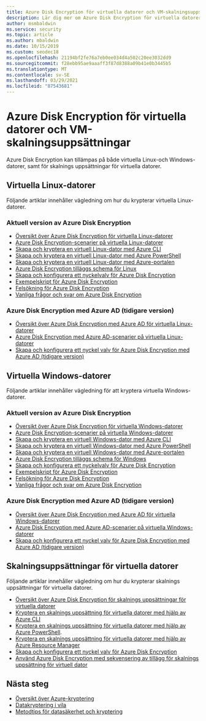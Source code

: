 ```yaml
---
title: Azure Disk Encryption för virtuella datorer och VM-skalningsuppsättningar
description: Lär dig mer om Azure Disk Encryption för virtuella datorer och VM Scale set. Azure Disk Encryption fungerar både för virtuella Linux-och Windows-datorer.
author: msmbaldwin
ms.service: security
ms.topic: article
ms.author: mbaldwin
ms.date: 10/15/2019
ms.custom: seodec18
ms.openlocfilehash: 21194bf2fe76a7eb0ee034d4a502c20ee3032dd9
ms.sourcegitcommit: f28ebb95ae9aaaff3f87d8388a09b41e0b3445b5
ms.translationtype: MT
ms.contentlocale: sv-SE
ms.lasthandoff: 03/29/2021
ms.locfileid: "87543681"
---
```

# <a name="azure-disk-encryption-for-virtual-machines-and-virtual-machine-scale-sets"></a>Azure Disk Encryption för virtuella datorer och VM-skalningsuppsättningar

Azure Disk Encryption kan tillämpas på både virtuella Linux-och Windows-datorer, samt för skalnings uppsättningar för virtuella datorer. 

## <a name="linux-virtual-machines"></a>Virtuella Linux-datorer

Följande artiklar innehåller vägledning om hur du krypterar virtuella Linux-datorer.

### <a name="current-version-of-azure-disk-encryption"></a>Aktuell version av Azure Disk Encryption

- [Översikt över Azure Disk Encryption för virtuella Linux-datorer](../../virtual-machines/linux/disk-encryption-overview.md)
- [Azure Disk Encryption-scenarier på virtuella Linux-datorer](../../virtual-machines/linux/disk-encryption-linux.md)
- [Skapa och kryptera en virtuell Linux-dator med Azure CLI](../../virtual-machines/linux/disk-encryption-cli-quickstart.md)
- [Skapa och kryptera en virtuell Linux-dator med Azure PowerShell](../../virtual-machines/linux/disk-encryption-powershell-quickstart.md)
- [Skapa och kryptera en virtuell Linux-dator med Azure-portalen](../../virtual-machines/linux/disk-encryption-portal-quickstart.md)
- [Azure Disk Encryption tilläggs schema för Linux](../../virtual-machines/extensions/azure-disk-enc-linux.md)
- [Skapa och konfigurera ett nyckelvalv för Azure Disk Encryption](../../virtual-machines/linux/disk-encryption-key-vault.md)
- [Exempelskript för Azure Disk Encryption](../../virtual-machines/linux/disk-encryption-sample-scripts.md)
- [Felsökning för Azure Disk Encryption](../../virtual-machines/linux/disk-encryption-troubleshooting.md)
- [Vanliga frågor och svar om Azure Disk Encryption](../../virtual-machines/linux/disk-encryption-faq.md)

### <a name="azure-disk-encryption-with-azure-ad-previous-version"></a>Azure Disk Encryption med Azure AD (tidigare version)

- [Översikt över Azure Disk Encryption med Azure AD för virtuella Linux-datorer](../../virtual-machines/linux/disk-encryption-overview-aad.md)
- [Azure Disk Encryption med Azure AD-scenarier på virtuella Linux-datorer](../../virtual-machines/linux/disk-encryption-linux.md)
- [Skapa och konfigurera ett nyckel valv för Azure Disk Encryption med Azure AD (tidigare version)](../../virtual-machines/linux/disk-encryption-key-vault-aad.md)

## <a name="windows-virtual-machines"></a>Virtuella Windows-datorer

Följande artiklar innehåller vägledning för att kryptera virtuella Windows-datorer.

### <a name="current-version-of-azure-disk-encryption"></a>Aktuell version av Azure Disk Encryption

- [Översikt över Azure Disk Encryption för virtuella Windows-datorer](../../virtual-machines/windows/disk-encryption-overview.md)
- [Azure Disk Encryption-scenarier på virtuella Windows-datorer](../../virtual-machines/windows/disk-encryption-windows.md)
- [Skapa och kryptera en virtuell Windows-dator med Azure CLI](../../virtual-machines/windows/disk-encryption-cli-quickstart.md)
- [Skapa och kryptera en virtuell Windows-dator med Azure PowerShell](../../virtual-machines/windows/disk-encryption-powershell-quickstart.md)
- [Skapa och kryptera en virtuell Windows-dator med Azure-portalen](../../virtual-machines/windows/disk-encryption-portal-quickstart.md)
- [Azure Disk Encryption tilläggs schema för Windows](../../virtual-machines/extensions/azure-disk-enc-windows.md)
- [Skapa och konfigurera ett nyckelvalv för Azure Disk Encryption](../../virtual-machines/windows/disk-encryption-key-vault.md)
- [Exempelskript för Azure Disk Encryption](../../virtual-machines/windows/disk-encryption-sample-scripts.md)
- [Felsökning för Azure Disk Encryption](../../virtual-machines/windows/disk-encryption-troubleshooting.md)
- [Vanliga frågor och svar om Azure Disk Encryption](../../virtual-machines/windows/disk-encryption-faq.md)

### <a name="azure-disk-encryption-with-azure-ad-previous-version"></a>Azure Disk Encryption med Azure AD (tidigare version)

- [Översikt över Azure Disk Encryption med Azure AD för virtuella Windows-datorer](../../virtual-machines/windows/disk-encryption-overview-aad.md)
- [Azure Disk Encryption med Azure AD-scenarier på virtuella Windows-datorer](../../virtual-machines/windows/disk-encryption-windows.md)
- [Skapa och konfigurera ett nyckel valv för Azure Disk Encryption med Azure AD (tidigare version)](../../virtual-machines/windows/disk-encryption-key-vault-aad.md)

## <a name="virtual-machine-scale-sets"></a>Skalningsuppsättningar för virtuella datorer

Följande artiklar innehåller vägledning om hur du krypterar skalnings uppsättningar för virtuella datorer.

- [Översikt över Azure Disk Encryption för skalnings uppsättningar för virtuella datorer](../../virtual-machine-scale-sets/disk-encryption-overview.md) 
- [Kryptera en skalnings uppsättning för virtuella datorer med hjälp av Azure CLI](../../virtual-machine-scale-sets/disk-encryption-cli.md) 
- [Kryptera en skalnings uppsättning för virtuella datorer med hjälp av Azure PowerShell](../../virtual-machine-scale-sets/disk-encryption-powershell.md).
- [Kryptera en skalnings uppsättning för virtuella datorer med hjälp av Azure Resource Manager](../../virtual-machine-scale-sets/disk-encryption-azure-resource-manager.md)
- [Skapa och konfigurera ett nyckel valv för Azure Disk Encryption](../../virtual-machine-scale-sets/disk-encryption-key-vault.md)
- [Använd Azure Disk Encryption med sekvensering av tillägg för skalnings uppsättning för virtuell dator](../../virtual-machine-scale-sets/disk-encryption-extension-sequencing.md)

## <a name="next-steps"></a>Nästa steg

- [Översikt över Azure-kryptering](encryption-overview.md)
- [Datakryptering i vila](encryption-atrest.md)
- [Metodtips för datasäkerhet och kryptering](data-encryption-best-practices.md)
